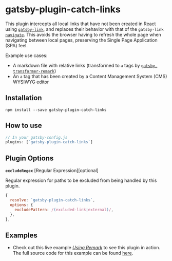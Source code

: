 # gatsby-plugin-catch-links

This plugin intercepts all local links that have not been created in React using [`gatsby-link`](https://gatsbyjs.org/docs/gatsby-link), and replaces their behavior with that of the `gatsby-link` [`navigate`](https://gatsbyjs.org/docs/gatsby-link/#programmatic-navigation). This avoids the browser having to refresh the whole page when navigating between local pages, preserving the Single Page Application (SPA) feel.

Example use cases:

- A markdown file with relative links (transformed
  to `a` tags by
  [`gatsby-transformer-remark`](/packages/gatsby-transformer-remark/))
- An `a` tag that has been created by a Content Management System (CMS) WYSIWYG editor

## Installation

```
npm install --save gatsby-plugin-catch-links
```

## How to use

```javascript
// In your gatsby-config.js
plugins: [`gatsby-plugin-catch-links`]
```

## Plugin Options

**`excludeRegex`** [Regular Expression][optional]

Regular expression for paths to be excluded from being handled by this plugin.

```javascript
{
  resolve: `gatsby-plugin-catch-links`,
  options: {
    excludePattern: /(excluded-link|external)/,
  },
},
```

## Examples

- Check out this live example [_Using Remark_](https://using-remark.gatsbyjs.org/copy-linked-files-intercepting-local-links/#intercepting-local-links) to see this plugin in action. The full source code for this example can be found [here](https://github.com/gatsbyjs/gatsby/tree/master/examples/using-remark).
